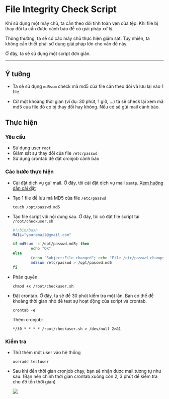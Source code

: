 # File Integrity Check Script

Khi sử dụng một máy chủ, ta cần theo dõi tính toàn vẹn của tệp. Khi file bị thay đổi ta cần được cảnh báo để có giải pháp xử lý.

Thông thường, ta sẽ có các máy chủ thực hiện giám sát. Tuy nhiên, ta không cần thiết phải sử dụng giải pháp lớn cho vấn đề này. 

Ở đây, ta sẽ sử dụng một script đơn giản.

-----
## Ý tưởng
- Ta sẽ sử dụng `md5sum` check mã md5 của file cần theo dõi và lưu lại vào 1 file.

- Cứ một khoảng thời gian (ví dụ: 30 phút, 1 giờ, ...) ta sẽ check lại xem mã md5 của file đó có bị thay đổi hay không. Nếu có sẽ gửi mail cảnh báo.

## Thực hiện
### Yêu cầu
- Sử dụng user `root`
- Giám sát sự thay đổi của file `/etc/passwd`
- Sử dụng crontab để đặt cronjob cảnh báo

### Các bước thực hiện
- Cài đặt dịch vụ gửi mail. Ở đây, tôi cài đặt dịch vụ mail `ssmtp`. [Xem hướng dẫn cài đặt](https://github.com/danghai1996/thuctapsinh/blob/master/HaiDD/Mail/SSMTP/installAndConfigSSMTPOnUbuntu18.md)

- Tạo 1 file để lưu mã MD5 của file `/etc/passwd`
    ```
    touch /opt/passwd.md5
    ```

- Tạo file script với nội dung sau. Ở đây, tôi có đặt file script tại `/root/checkuser.sh`
    ```sh
    #!/bin/bash
    MAIL="youremail@gmail.com"

    if md5sum -c /opt/passwd.md5; then
            echo "OK"
    else
            (echo "Subject:File changed"; echo "File /etc/passwd changed on $HOSTNAME!";) | /usr/sbin/sendmail $MAIL
            md5sum /etc/passwd > /opt/passwd.md5
    fi
    ```

- Phân quyền:
    ```
    chmod +x /root/checkuser.sh
    ```

- Đặt crontab. Ở đây, ta sẽ để 30 phút kiểm tra một lần. Bạn có thể để khoảng thời gian nhỏ để test sự hoạt động của script và crontab.
    ```
    crontab -e
    ```
    Thêm cronjob:
    ```
    */30 * * * * /root/checkuser.sh > /dev/null 2>&1
    ```

### Kiểm tra
- Thử thêm một user vào hệ thống
    ```
    useradd testuser
    ```

- Sau khi đến thời gian cronjob chạy, bạn sẽ nhận được mail tương tự như sau: (Bạn nên chỉnh thời gian crontab xuống còn 2, 3 phút để kiểm tra cho đỡ tốn thời gian)
   
   <img src="https://i.imgur.com/Xc8GlUR.png">